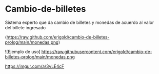 # Cambio-de-billetes

Sistema experto que da cambio de billetes y monedas de acuerdo al valor del billete ingresado


(https://raw.github.com/erigold/cambio-de-billetes-prolog/main/monedas.png)


![Ejemplo de uso]
https://raw.githubusercontent.com/erigold/cambio-de-billetes-prolog/main/monedas.png

https://imgur.com/a/3vLE4cF
